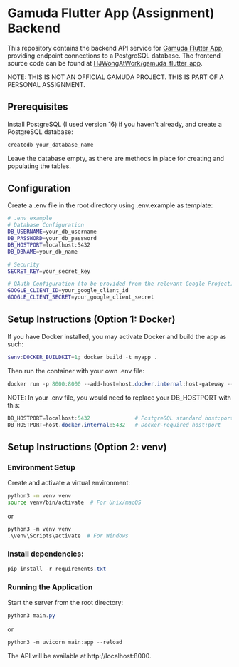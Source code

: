 # Gamuda Flutter App (Assignment) Backend

This repository contains the backend API service for [Gamuda Flutter App](https://gamuda-flutter-homework-01.web.app/), providing endpoint connections to a PostgreSQL database. The frontend source code can be found at [HJWongAtWork/gamuda_flutter_app](https://github.com/HJWongAtWork/gamuda_flutter_app).

NOTE: THIS IS NOT AN OFFICIAL GAMUDA PROJECT. THIS IS PART OF A PERSONAL ASSIGNMENT.

## Prerequisites

Install PostgreSQL (I used version 16) if you haven't already, and create a PostgreSQL database:

```bash
createdb your_database_name
```

Leave the database empty, as there are methods in place for creating and populating the tables.

## Configuration

Create a .env file in the root directory using .env.example as template:

```bash
# .env example
# Database Configuration
DB_USERNAME=your_db_username
DB_PASSWORD=your_db_password
DB_HOSTPORT=localhost:5432
DB_DBNAME=your_db_name

# Security
SECRET_KEY=your_secret_key

# OAuth Configuration (to be provided from the relevant Google Project)
GOOGLE_CLIENT_ID=your_google_client_id
GOOGLE_CLIENT_SECRET=your_google_client_secret
```

## Setup Instructions (Option 1: Docker)

If you have Docker installed, you may activate Docker and build the app as such:

```powershell
$env:DOCKER_BUILDKIT=1; docker build -t myapp .
```

Then run the container with your own .env file:

```powershell
docker run -p 8000:8000 --add-host=host.docker.internal:host-gateway --env-file .env myapp
```

NOTE: In your .env file, you would need to replace your DB_HOSTPORT with this:

```powershell
DB_HOSTPORT=localhost:5432              # PostgreSQL standard host:port
DB_HOSTPORT=host.docker.internal:5432   # Docker-required host:port
```

## Setup Instructions (Option 2: venv)

### Environment Setup

Create and activate a virtual environment:

```bash
python3 -m venv venv
source venv/bin/activate  # For Unix/macOS
```
or
```powershell
python3 -m venv venv
.\venv\Scripts\activate  # For Windows
```

### Install dependencies:

```powershell
pip install -r requirements.txt
```

### Running the Application

Start the server from the root directory:

```powershell
python3 main.py
```
or
```powershell
python3 -m uvicorn main:app --reload
```

The API will be available at http://localhost:8000.
